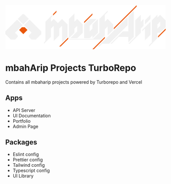 <div align="center">
    <img src="./assets/logo/light.svg" width="640px">
</div>

# mbahArip Projects TurboRepo

Contains all mbaharip projects powered by Turborepo and Vercel

## Apps

- API Server
- UI Documentation
- Portfolio
- Admin Page

## Packages

- Eslint config
- Prettier config
- Tailwind config
- Typescript config
- UI Library
